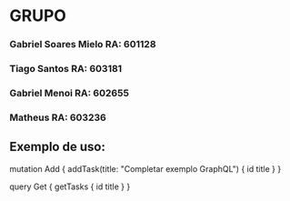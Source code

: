 # GRUPO 

### Gabriel Soares Mielo RA: 601128
### Tiago Santos  RA: 603181
### Gabriel Menoi RA: 602655
### Matheus RA: 603236

## Exemplo de uso:

<p>

mutation Add {
  addTask(title: "Completar exemplo GraphQL") {
    id
    title
  }
}

query Get {
  getTasks {
    id
    title
  }
}


</p>
